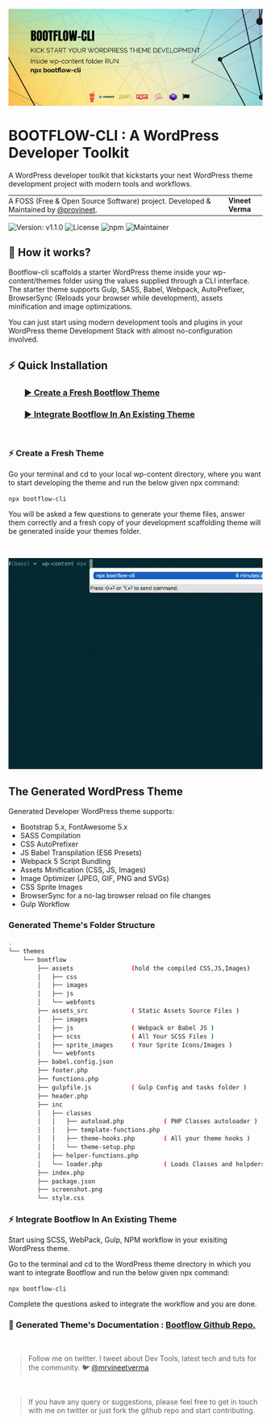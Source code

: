 ![WordPress Scaffolding Theme Generator](https://raw.githubusercontent.com/provineet/bootflow-cli/master/bootflow-cli.png)

# BOOTFLOW-CLI : A WordPress Developer Toolkit

A WordPress developer toolkit that kickstarts your next WordPress theme development project with modern tools and workflows.

<table width="100%">
    <tbody>
    <tr>
        <td style="margin: 0; padding: 0;">
            A FOSS (Free &amp; Open Source Software) project. Developed &amp; Maintained by <a href="https://github.com/provineet">@provineet</a>.
        </td>
        <td align="center">
            <strong>Vineet Verma</strong>
        </td>
    </tr>
</tbody></table>

![Version: v1.1.0](https://img.shields.io/npm/v/bootflow-cli?label=version&style=flat-square)
![License](https://img.shields.io/npm/l/bootflow-cli?style=flat-square)
![npm](https://img.shields.io/npm/dt/bootflow-cli?style=flat-square)
![Maintainer](https://img.shields.io/badge/maintainer-%40provineet-blue?style=flat-square)
<br>

## 🚀 How it works?

Bootflow-cli scaffolds a starter WordPress theme inside your wp-content/themes folder using the values supplied through a CLI interface. The starter theme supports Gulp, SASS, Babel, Webpack, AutoPrefixer, BrowserSync (Reloads your browser while development), assets minification and image optimizations.

You can just start using modern development tools and plugins in your WordPress theme Development Stack with almost no-configuration involved.

## ⚡️ Quick Installation

### &nbsp; &nbsp; &nbsp; &nbsp; [▶️ Create a Fresh Bootflow Theme](#fresh)

### &nbsp; &nbsp; &nbsp; &nbsp; [▶️ Integrate Bootflow In An Existing Theme](#existing)

<br>

<a name="fresh"></a>

### ⚡️ Create a Fresh Theme

Go your terminal and cd to your local wp-content directory, where you want to start developing the theme and run the below given npx command:

`npx bootflow-cli`

You will be asked a few questions to generate your theme files, answer them correctly and a fresh copy of your development scaffolding theme will be generated inside your themes folder.

<br>

![Bootflow-cli installation](https://raw.githubusercontent.com/provineet/bootflow-cli/master/bootflow-cli-install.gif)

## The Generated WordPress Theme

Generated Developer WordPress theme supports:

-   Bootstrap 5.x, FontAwesome 5.x
-   SASS Compilation
-   CSS AutoPrefixer
-   JS Babel Transpilation (ES6 Presets)
-   Webpack 5 Script Bundling
-   Assets Minification (CSS, JS, Images)
-   Image Optimizer (JPEG, GIF, PNG and SVGs)
-   CSS Sprite Images
-   BrowserSync for a no-lag browser reload on file changes
-   Gulp Workflow

### Generated Theme's Folder Structure

```bash
.
└── themes
    └── bootflow
        ├── assets                (hold the compiled CSS,JS,Images)
        │   ├── css
        │   ├── images
        │   ├── js
        │   └── webfonts
        ├── assets_src            ( Static Assets Source Files )
        │   ├── images
        │   ├── js                ( Webpack or Babel JS )
        │   ├── scss              ( All Your SCSS Files )
        │   ├── sprite_images     ( Your Sprite Icons/Images )
        │   └── webfonts
        ├── babel.config.json
        ├── footer.php
        ├── functions.php
        ├── gulpfile.js           ( Gulp Config and tasks folder )
        ├── header.php
        ├── inc
        │   ├── classes
        │   │   ├── autoload.php           ( PHP Classes autoloader )
        │   │   ├── template-functions.php
        │   │   ├── theme-hooks.php        ( All your theme hooks )
        │   │   └── theme-setup.php
        │   ├── helper-functions.php
        │   └── loader.php                 ( Loads Classes and helpders )
        ├── index.php
        ├── package.json
        ├── screenshot.png
        └── style.css
```

<a name="existing"></a>

### ⚡️ Integrate Bootflow In An Existing Theme

Start using SCSS, WebPack, Gulp, NPM workflow in your exisiting WordPress theme.

Go to the terminal and cd to the WordPress theme directory in which you want to integrate Bootflow and run the below given npx command:

`npx bootflow-cli`

Complete the questions asked to integrate the workflow and you are done.

### 📖 Generated Theme's Documentation : <a href="https://github.com/provineet/bootflow/">Bootflow Github Repo.</a>

<br>
<blockquote>
Follow me on twitter. I tweet about Dev Tools, latest tech and tuts for the community. 🐦 <a href="https://twitter.com/mrvineetverma">@mrvineetverma</a>
</blockquote>
<br>
<blockquote>
If you have any query or suggestions, please feel free to get in touch with me on twitter or just fork the github repo and start contributing.
</blockquote>
